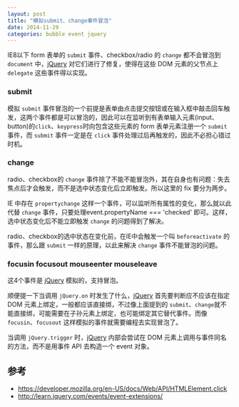 ```yaml
---
layout: post
title: "模拟submit、change事件冒泡"
date: 2014-11-29
categories: bubble event jquery
---
```


IE8以下 form 表单的 `submit` 事件、checkbox/radio 的 `change` 都不会冒泡到 `document` 中，[jQuery][jquery-url] 对它们进行了修复，使得在这些 DOM 元素的父节点上 `delegate` 这些事件得以实现。

### submit

模拟 `submit` 事件冒泡的一个前提是表单由点击提交按钮或在输入框中敲击回车触发，这两个事件都是可以冒泡的，因此可以在监听到有表单输入元素(input、button)的`click`、`keypress`时向包含这些元素的 form 表单元素注册一个 `submit` 事件，而 `submit` 事件一定是在 `click` 事件处理过后再触发的，因此不必担心错过时机。

### change

radio、checkbox的 `change` 事件除了不能不能冒泡外，其在自身也有问题：失去焦点后才会触发，而不是选中状态变化后立即触发。所以这里的 fix 要分为两步。

IE 中存在 `propertychange` 这样一个事件，可以监听所有属性的变化，那么就以此代替 `change` 事件，只要处理event.propertyName === 'checked' 即可。这样，选中状态变化后不能立即触发 `change` 的问题得到了解决。

radio、checkbox的选中状态在变化前，在IE中会触发一个叫 `beforeactivate` 的事件，那么跟 `submit` 一样的原理，以此来解决 `change` 事件不能冒泡的问题。

### focusin focusout mouseenter mouseleave

这4个事件是 [jQuery][jquery-url] 模拟的，支持冒泡。


顺便提一下当调用 `jQuery.on` 时发生了什么，[jQuery][jquery-url] 首先要判断应不应该在指定DOM 元素上绑定，一般都应该直接绑，不过像上面提到的 `submit`、`change`就不能直接绑，可能需要在子孙元素上绑定，也可能绑定其它替代事件。而像 `focusin`、`focusout` 这样模拟的事件就需要编程去实现冒泡了。

当调用 `jQuery.trigger` 时，[jQuery][jquery-url] 内部会尝试在 DOM 元素上调用与事件同名的方法，而不是用事件 API 去构造一个 event 对象。


[jquery-url]:http://jquery.com/


## 参考
 - <https://developer.mozilla.org/en-US/docs/Web/API/HTMLElement.click>
 - <http://learn.jquery.com/events/event-extensions/>